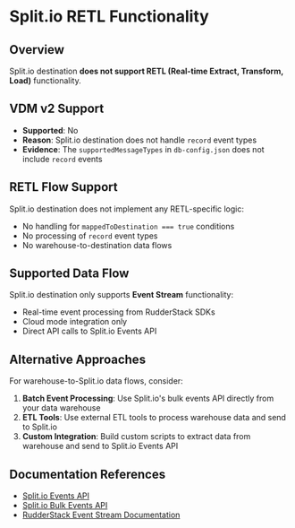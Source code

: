 # Split.io RETL Functionality

## Overview

Split.io destination **does not support RETL (Real-time Extract, Transform, Load)** functionality.

## VDM v2 Support

- **Supported**: No
- **Reason**: Split.io destination does not handle `record` event types
- **Evidence**: The `supportedMessageTypes` in `db-config.json` does not include `record` events

## RETL Flow Support

Split.io destination does not implement any RETL-specific logic:

- No handling for `mappedToDestination === true` conditions
- No processing of `record` event types
- No warehouse-to-destination data flows

## Supported Data Flow

Split.io destination only supports **Event Stream** functionality:

- Real-time event processing from RudderStack SDKs
- Cloud mode integration only
- Direct API calls to Split.io Events API

## Alternative Approaches

For warehouse-to-Split.io data flows, consider:

1. **Batch Event Processing**: Use Split.io's bulk events API directly from your data warehouse
2. **ETL Tools**: Use external ETL tools to process warehouse data and send to Split.io
3. **Custom Integration**: Build custom scripts to extract data from warehouse and send to Split.io Events API

## Documentation References

- [Split.io Events API](https://docs.split.io/reference/events-overview)
- [Split.io Bulk Events API](https://docs.split.io/reference/create-events)
- [RudderStack Event Stream Documentation](https://rudderstack.com/docs/destinations/streaming-destinations/)

